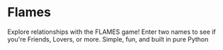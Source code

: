 # Flames
Explore relationships with the FLAMES game! Enter two names to see if you're Friends, Lovers, or more. Simple, fun, and built in pure Python

